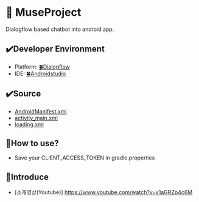 # :art: MuseProject
 Dialogflow based chatbot into android app.

## :heavy_check_mark:Developer Environment

  - Platform: [:four_leaf_clover:Dialogflow](https://dialogflow.cloud.google.com/#/login)
  - IDE: [:four_leaf_clover:Androidstudio](https://developer.android.com/)
  
## :heavy_check_mark:Source

  - [AndroidManifest.xml](https://github.com/shju0317/Capston_Design_2020/blob/master/app/src/main/AndroidManifest.xml)
  - [activity_main.xml](https://github.com/shju0317/Capston_Design_2020/blob/master/app/src/main/res/layout/activity_main.xml)
  - [loading.xml](https://github.com/shju0317/Capston_Design_2020/blob/master/app/src/main/res/layout/loading.xml)

## :speech_balloon:How to use?
    
- Save your CLIENT_ACCESS_TOKEN in gradle.properties

## 📣Introduce
    
- [소개영상(Youtube)] https://www.youtube.com/watch?v=v1aGRZp4c6M

